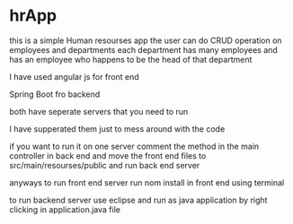 # hrApp

this is a simple Human resourses app 
the user can do CRUD operation on employees and departments
each department has many employees and has an employee who happens to be the head of that department 

I have used angular js for front end 

Spring Boot fro backend 

both have seperate servers that you need to run 

I have supperated them just to mess around with the code 

if you want to run it on one server comment the method in the main controller in back end and move the 
front end files to src/main/resourses/public and run back end server 

anyways
to run front end server run nom install in front end using terminal 

to run backend server use eclipse and run as java application by right clicking in application.java file
